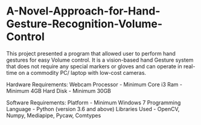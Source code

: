 # A-Novel-Approach-for-Hand-Gesture-Recognition-Volume-Control
This project presented a program that allowed user to perform hand gestures for easy Volume control. It is a vision-based hand Gesture system that does not require any special markers or gloves and can operate in real-time on a commodity PC/ laptop with low-cost cameras.

Hardware Requirements:
Webcam
Processor - Minimum Core i3
Ram - Minimum 4GB
Hard Disk - Minimum 30GB


Software Requirements:
Platform - Minimum Windows 7 
Programming Language - Python (version 3.6 and above)
Libraries Used - OpenCV, Numpy, Mediapipe, Pycaw, Comtypes


